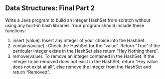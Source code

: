 ## Data Structures: Final Part 2
Write a Java program to build an integer HashSet from scratch without using any built-in hash  libraries. Your program should include these functions:
1. insert (value): Insert any integer of your choice into the HashSet.  
2. contains(value) : Check the HashSet for the “value”. Return “True” if the particular integer exists in the HashSet else return “Hey Nothing there”.  
3. remove(value): To remove an integer contained in the HashSet. If the integer to be removed does not exist in the HashSet, return “Hey value does not exist at all”, else remove the integer from the HashSet and return “Removed”. 
